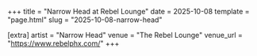 +++
title = "Narrow Head at Rebel Lounge"
date = 2025-10-08
template = "page.html"
slug = "2025-10-08-narrow-head"

[extra]
artist = "Narrow Head"
venue = "The Rebel Lounge"
venue_url = "https://www.rebelphx.com/"
+++
